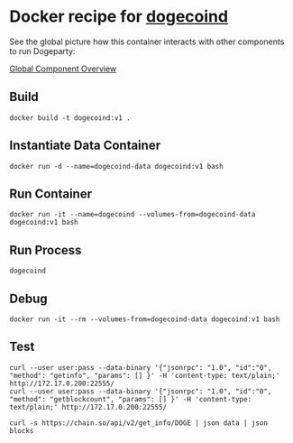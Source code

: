 # Docker recipe for [dogecoind](https://github.com/dogecoin/dogecoin)

See the global picture how this container interacts with other components to run Dogeparty:

[Global Component Overview](http://www.inkpad.io/1GMXYwxl4Q)


## Build

    docker build -t dogecoind:v1 .


## Instantiate Data Container

    docker run -d --name=dogecoind-data dogecoind:v1 bash


## Run Container

    docker run -it --name=dogecoind --volumes-from=dogecoind-data dogecoind:v1 bash


## Run Process

    dogecoind


## Debug

    docker run -it --rm --volumes-from=dogecoind-data dogecoind:v1 bash


## Test

    curl --user user:pass --data-binary '{"jsonrpc": "1.0", "id":"0", "method": "getinfo", "params": [] }' -H 'content-type: text/plain;' http://172.17.0.200:22555/
    curl --user user:pass --data-binary '{"jsonrpc": "1.0", "id":"0", "method": "getblockcount", "params": [] }' -H 'content-type: text/plain;' http://172.17.0.200:22555/

    curl -s https://chain.so/api/v2/get_info/DOGE | json data | json blocks

